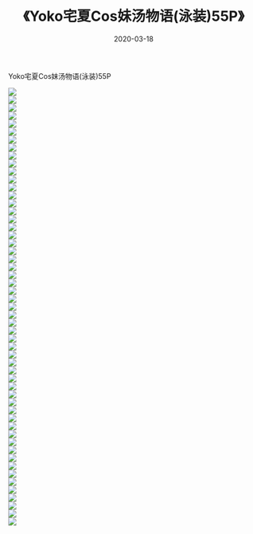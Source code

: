 ﻿---
layout: post
title:  《Yoko宅夏Cos妹汤物语(泳装)55P》
date:   2020-03-18
img: http://pic.660000.xyz/1:/性感/2020/Yoko宅夏Cos妹汤物语(泳装)55P/000.jpg
categories: [美女, 清纯, 唯美]
---

Yoko宅夏Cos妹汤物语(泳装)55P

  ![](http://pic.660000.xyz/1:/性感/2020/Yoko宅夏Cos妹汤物语(泳装)55P/001.jpg) <br> ![](http://pic.660000.xyz/1:/性感/2020/Yoko宅夏Cos妹汤物语(泳装)55P/002.jpg) <br> ![](http://pic.660000.xyz/1:/性感/2020/Yoko宅夏Cos妹汤物语(泳装)55P/003.jpg) <br> ![](http://pic.660000.xyz/1:/性感/2020/Yoko宅夏Cos妹汤物语(泳装)55P/004.jpg) <br> ![](http://pic.660000.xyz/1:/性感/2020/Yoko宅夏Cos妹汤物语(泳装)55P/005.jpg) <br> ![](http://pic.660000.xyz/1:/性感/2020/Yoko宅夏Cos妹汤物语(泳装)55P/006.jpg) <br> ![](http://pic.660000.xyz/1:/性感/2020/Yoko宅夏Cos妹汤物语(泳装)55P/007.jpg) <br> ![](http://pic.660000.xyz/1:/性感/2020/Yoko宅夏Cos妹汤物语(泳装)55P/008.jpg) <br> ![](http://pic.660000.xyz/1:/性感/2020/Yoko宅夏Cos妹汤物语(泳装)55P/009.jpg) <br> ![](http://pic.660000.xyz/1:/性感/2020/Yoko宅夏Cos妹汤物语(泳装)55P/010.jpg) <br> ![](http://pic.660000.xyz/1:/性感/2020/Yoko宅夏Cos妹汤物语(泳装)55P/011.jpg) <br> ![](http://pic.660000.xyz/1:/性感/2020/Yoko宅夏Cos妹汤物语(泳装)55P/012.jpg) <br> ![](http://pic.660000.xyz/1:/性感/2020/Yoko宅夏Cos妹汤物语(泳装)55P/013.jpg) <br> ![](http://pic.660000.xyz/1:/性感/2020/Yoko宅夏Cos妹汤物语(泳装)55P/014.jpg) <br> ![](http://pic.660000.xyz/1:/性感/2020/Yoko宅夏Cos妹汤物语(泳装)55P/015.jpg) <br> ![](http://pic.660000.xyz/1:/性感/2020/Yoko宅夏Cos妹汤物语(泳装)55P/016.jpg) <br> ![](http://pic.660000.xyz/1:/性感/2020/Yoko宅夏Cos妹汤物语(泳装)55P/017.jpg) <br> ![](http://pic.660000.xyz/1:/性感/2020/Yoko宅夏Cos妹汤物语(泳装)55P/018.jpg) <br> ![](http://pic.660000.xyz/1:/性感/2020/Yoko宅夏Cos妹汤物语(泳装)55P/019.jpg) <br> ![](http://pic.660000.xyz/1:/性感/2020/Yoko宅夏Cos妹汤物语(泳装)55P/020.jpg) <br> ![](http://pic.660000.xyz/1:/性感/2020/Yoko宅夏Cos妹汤物语(泳装)55P/021.jpg) <br> ![](http://pic.660000.xyz/1:/性感/2020/Yoko宅夏Cos妹汤物语(泳装)55P/022.jpg) <br> ![](http://pic.660000.xyz/1:/性感/2020/Yoko宅夏Cos妹汤物语(泳装)55P/023.jpg) <br> ![](http://pic.660000.xyz/1:/性感/2020/Yoko宅夏Cos妹汤物语(泳装)55P/024.jpg) <br> ![](http://pic.660000.xyz/1:/性感/2020/Yoko宅夏Cos妹汤物语(泳装)55P/025.jpg) <br> ![](http://pic.660000.xyz/1:/性感/2020/Yoko宅夏Cos妹汤物语(泳装)55P/026.jpg) <br> ![](http://pic.660000.xyz/1:/性感/2020/Yoko宅夏Cos妹汤物语(泳装)55P/027.jpg) <br> ![](http://pic.660000.xyz/1:/性感/2020/Yoko宅夏Cos妹汤物语(泳装)55P/028.jpg) <br> ![](http://pic.660000.xyz/1:/性感/2020/Yoko宅夏Cos妹汤物语(泳装)55P/029.jpg) <br> ![](http://pic.660000.xyz/1:/性感/2020/Yoko宅夏Cos妹汤物语(泳装)55P/030.jpg) <br> ![](http://pic.660000.xyz/1:/性感/2020/Yoko宅夏Cos妹汤物语(泳装)55P/031.jpg) <br> ![](http://pic.660000.xyz/1:/性感/2020/Yoko宅夏Cos妹汤物语(泳装)55P/032.jpg) <br> ![](http://pic.660000.xyz/1:/性感/2020/Yoko宅夏Cos妹汤物语(泳装)55P/033.jpg) <br> ![](http://pic.660000.xyz/1:/性感/2020/Yoko宅夏Cos妹汤物语(泳装)55P/034.jpg) <br> ![](http://pic.660000.xyz/1:/性感/2020/Yoko宅夏Cos妹汤物语(泳装)55P/035.jpg) <br> ![](http://pic.660000.xyz/1:/性感/2020/Yoko宅夏Cos妹汤物语(泳装)55P/036.jpg) <br> ![](http://pic.660000.xyz/1:/性感/2020/Yoko宅夏Cos妹汤物语(泳装)55P/037.jpg) <br> ![](http://pic.660000.xyz/1:/性感/2020/Yoko宅夏Cos妹汤物语(泳装)55P/038.jpg) <br> ![](http://pic.660000.xyz/1:/性感/2020/Yoko宅夏Cos妹汤物语(泳装)55P/039.jpg) <br> ![](http://pic.660000.xyz/1:/性感/2020/Yoko宅夏Cos妹汤物语(泳装)55P/040.jpg) <br> ![](http://pic.660000.xyz/1:/性感/2020/Yoko宅夏Cos妹汤物语(泳装)55P/041.jpg) <br> ![](http://pic.660000.xyz/1:/性感/2020/Yoko宅夏Cos妹汤物语(泳装)55P/042.jpg) <br> ![](http://pic.660000.xyz/1:/性感/2020/Yoko宅夏Cos妹汤物语(泳装)55P/043.jpg) <br> ![](http://pic.660000.xyz/1:/性感/2020/Yoko宅夏Cos妹汤物语(泳装)55P/044.jpg) <br> ![](http://pic.660000.xyz/1:/性感/2020/Yoko宅夏Cos妹汤物语(泳装)55P/045.jpg) <br> ![](http://pic.660000.xyz/1:/性感/2020/Yoko宅夏Cos妹汤物语(泳装)55P/046.jpg) <br> ![](http://pic.660000.xyz/1:/性感/2020/Yoko宅夏Cos妹汤物语(泳装)55P/047.jpg) <br> ![](http://pic.660000.xyz/1:/性感/2020/Yoko宅夏Cos妹汤物语(泳装)55P/048.jpg) <br> ![](http://pic.660000.xyz/1:/性感/2020/Yoko宅夏Cos妹汤物语(泳装)55P/049.jpg) <br> ![](http://pic.660000.xyz/1:/性感/2020/Yoko宅夏Cos妹汤物语(泳装)55P/050.jpg) <br> ![](http://pic.660000.xyz/1:/性感/2020/Yoko宅夏Cos妹汤物语(泳装)55P/051.jpg) <br> ![](http://pic.660000.xyz/1:/性感/2020/Yoko宅夏Cos妹汤物语(泳装)55P/052.jpg) <br> ![](http://pic.660000.xyz/1:/性感/2020/Yoko宅夏Cos妹汤物语(泳装)55P/053.jpg) <br> ![](http://pic.660000.xyz/1:/性感/2020/Yoko宅夏Cos妹汤物语(泳装)55P/054.jpg) <br> ![](http://pic.660000.xyz/1:/性感/2020/Yoko宅夏Cos妹汤物语(泳装)55P/055.jpg) <br>